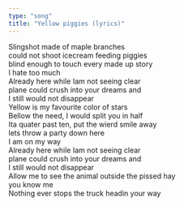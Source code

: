 ```yaml
---
type: "song"
title: "Yellow piggies (lyrics)"
---
```


Slingshot made of maple branches  
could not shoot icecream feeding piggies  
blind enough to touch every made up story  
I hate too much  
Already here while Iam not seeing clear  
plane could crush into your dreams and  
I still would not disappear  
Yellow is my favourite color of stars  
Bellow the need, I would split you in half  
Ita quater past ten, put the wierd smile away  
lets throw a party down here  
I am on my way  
Already here while Iam not seeing clear  
plane could crush into your dreams and  
I still would not disappear  
Allow me to see the animal outside the pissed hay  
you know me  
Nothing ever stops the truck headin your way
